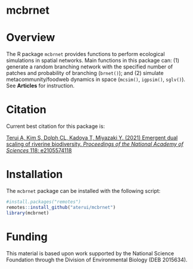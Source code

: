 mcbrnet
================

# Overview

The R package `mcbrnet` provides functions to perform ecological
simulations in spatial networks. Main functions in this package can: (1)
generate a random branching network with the specified number of patches
and probability of branching (`brnet()`); and (2) simulate
metacommunity/foodweb dynamics in space (`mcsim()`, `igpsim()`,
`sglv()`). See **Articles** for instruction.

# Citation

Current best citation for this package is:

[Terui A, Kim S, Dolph CL, Kadoya T, Miyazaki Y. (2021) Emergent dual
scaling of riverine biodiversity. *Proceedings of the National Academy
of Sciences* 118: e2105574118](https://doi.org/10.1073/pnas.2105574118)

# Installation

The `mcbrnet` package can be installed with the following script:

``` r
#install.packages("remotes")
remotes::install_github("aterui/mcbrnet")
library(mcbrnet)
```

# Funding

This material is based upon work supported by the National Science
Foundation through the Division of Environmental Biology (DEB 2015634).

